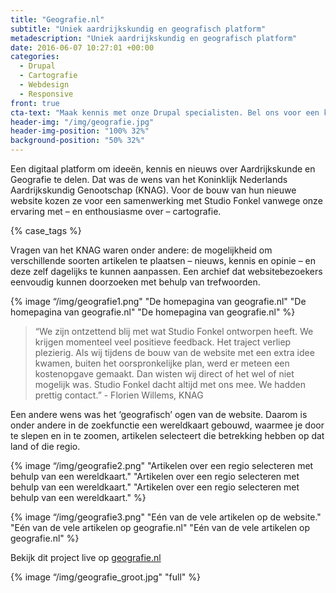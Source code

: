 ```yaml
---
title: "Geografie.nl"
subtitle: "Uniek aardrijkskundig en geografisch platform"
metadescription: "Uniek aardrijkskundig en geografisch platform"
date: 2016-06-07 10:27:01 +00:00
categories:
  - Drupal
  - Cartografie
  - Webdesign
  - Responsive
front: true
cta-text: "Maak kennis met onze Drupal specialisten. Bel ons voor een kennismakingsafspraak."
header-img: "/img/geografie.jpg"
header-img-position: "100% 32%"
background-position: "50% 32%"
---
```


Een digitaal platform om ideeën, kennis en nieuws over Aardrijkskunde en Geografie te delen. Dat was de wens van het Koninklijk Nederlands Aardrijkskundig Genootschap (KNAG). Voor de bouw van hun nieuwe website kozen ze voor een samenwerking met Studio Fonkel vanwege onze ervaring met – en enthousiasme over – cartografie.

{% case_tags %}

Vragen van het KNAG waren onder andere: de mogelijkheid om verschillende soorten artikelen te plaatsen – nieuws, kennis en opinie – en deze zelf dagelijks te kunnen aanpassen. Een archief dat websitebezoekers eenvoudig kunnen doorzoeken met behulp van trefwoorden.

{% image “/img/geografie1.png" "De homepagina van geografie.nl" "De homepagina van geografie.nl" "De homepagina van geografie.nl" %}

> “We zijn ontzettend blij met wat Studio Fonkel ontworpen heeft. We krijgen momenteel veel positieve feedback. Het traject verliep plezierig. Als wij tijdens de bouw van de website met een extra idee kwamen, buiten het oorspronkelijke plan, werd er meteen een kostenopgave gemaakt. Dan wisten wij direct of het wel of niet mogelijk was. Studio Fonkel dacht altijd met ons mee. We hadden prettig contact.” - Florien Willems, KNAG

Een andere wens was het ‘geografisch’ ogen van de website. Daarom is onder andere in de zoekfunctie een wereldkaart gebouwd, waarmee je door te slepen en in te zoomen, artikelen selecteert die betrekking hebben op dat land of die regio.

{% image “/img/geografie2.png" "Artikelen over een regio selecteren met behulp van een wereldkaart." "Artikelen over een regio selecteren met behulp van een wereldkaart." "Artikelen over een regio selecteren met behulp van een wereldkaart." %}

{% image “/img/geografie3.png" "Eén van de vele artikelen op de website." "Eén van de vele artikelen op geografie.nl" "Eén van de vele artikelen op geografie.nl" %}

Bekijk dit project live op <a href="http://geografie.nl/" target="_blank">geografie.nl</a>

{% image “/img/geografie_groot.jpg" "full" %}
